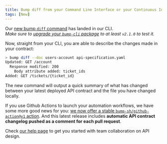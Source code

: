 ```yaml
---
title: Bump diff from your Command Line Interface or your Continuous Integration platform
tags: [New]
---
```


Our [new bump `diff` command](https://www.npmjs.com/package/bump-cli#bump-diff-file) has landed in our CLI. <br/>
_Make sure to [upgrade your `bump-cli` package](https://github.com/bump-sh/cli/releases/tag/v2.1.0) to at least `v2.1.0` to test it._

Now, straight from your CLI, you are able to describe the changes made in your contract:

```sh
> bump diff --doc users-account api-specification.yaml
Updated: GET /account
  Response modified: 200
    Body attribute added: ticket_ids
Added: GET /tickets/{ticket_id}
```

The new command will output a quick summary of what has changed between your latest deployed API contract and the file you have changed locally.

If you use Github Actions to launch your automation workflows, we have some more good news for you: [we now offer a stable `bump-sh/github-action@v1` action](https://github.com/bump-sh/github-action/releases/tag/v1.0.0). And this latest release includes **automatic API contract changelog pushed as a comment for each pull request**.

Check [our help page](/help/continuous-integration/github-actions/#diff-on-pull-requests-only) to get you started with team collaboration on API design.

